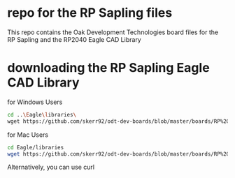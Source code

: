 # repo for the RP Sapling files

This repo contains the Oak Development Technologies board files for the RP Sapling and the RP2040 Eagle CAD Library

# downloading the RP Sapling Eagle CAD Library
for Windows Users
```sh
cd ..\Eagle\libraries\
wget https://github.com/skerr92/odt-dev-boards/blob/master/boards/RP%20Sapling/RP2040_M0.lbr
```
for Mac Users
```sh
cd Eagle/libraries
wget https://github.com/skerr92/odt-dev-boards/blob/master/boards/RP%20Sapling/RP2040_M0.lbr
```
Alternatively, you can use curl
